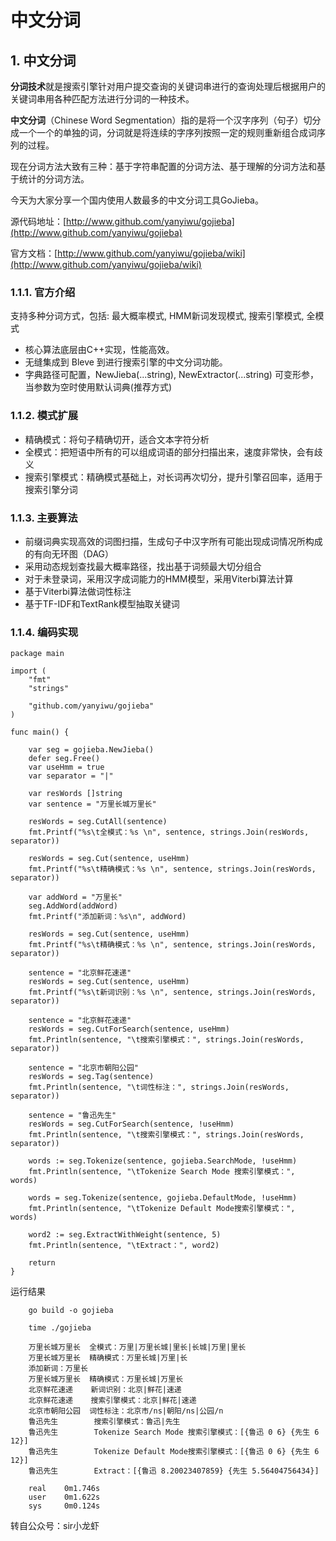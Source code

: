 # 中文分词

## 1. 中文分词 <a id="&#x4E2D;&#x6587;&#x5206;&#x8BCD;"></a>

**分词技术**就是搜索引擎针对用户提交查询的关键词串进行的查询处理后根据用户的关键词串用各种匹配方法进行分词的一种技术。

**中文分词**（Chinese Word Segmentation）指的是将一个汉字序列（句子）切分成一个一个的单独的词，分词就是将连续的字序列按照一定的规则重新组合成词序列的过程。

现在分词方法大致有三种：基于字符串配置的分词方法、基于理解的分词方法和基于统计的分词方法。

今天为大家分享一个国内使用人数最多的中文分词工具GoJieba。

源代码地址：[http://www.github.com/yanyiwu/gojieba](http://www.github.com/yanyiwu/gojieba)

官方文档：[http://www.github.com/yanyiwu/gojieba/wiki](http://www.github.com/yanyiwu/gojieba/wiki)

### 1.1.1. 官方介绍 <a id="&#x5B98;&#x65B9;&#x4ECB;&#x7ECD;"></a>

支持多种分词方式，包括: 最大概率模式, HMM新词发现模式, 搜索引擎模式, 全模式

* 核心算法底层由C++实现，性能高效。
* 无缝集成到 Bleve 到进行搜索引擎的中文分词功能。
* 字典路径可配置，NewJieba\(...string\), NewExtractor\(...string\) 可变形参，当参数为空时使用默认词典\(推荐方式\)

### 1.1.2. 模式扩展 <a id="&#x6A21;&#x5F0F;&#x6269;&#x5C55;"></a>

* 精确模式：将句子精确切开，适合文本字符分析
* 全模式：把短语中所有的可以组成词语的部分扫描出来，速度非常快，会有歧义
* 搜索引擎模式：精确模式基础上，对长词再次切分，提升引擎召回率，适用于搜索引擎分词

### 1.1.3. 主要算法 <a id="&#x4E3B;&#x8981;&#x7B97;&#x6CD5;"></a>

* 前缀词典实现高效的词图扫描，生成句子中汉字所有可能出现成词情况所构成的有向无环图（DAG）
* 采用动态规划查找最大概率路径，找出基于词频最大切分组合
* 对于未登录词，采用汉字成词能力的HMM模型，采用Viterbi算法计算
* 基于Viterbi算法做词性标注
* 基于TF-IDF和TextRank模型抽取关键词

### 1.1.4. 编码实现 <a id="&#x7F16;&#x7801;&#x5B9E;&#x73B0;"></a>

```text
package main

import (
    "fmt"
    "strings"

    "github.com/yanyiwu/gojieba"
)

func main() {

    var seg = gojieba.NewJieba()
    defer seg.Free()
    var useHmm = true
    var separator = "|"

    var resWords []string
    var sentence = "万里长城万里长"

    resWords = seg.CutAll(sentence)
    fmt.Printf("%s\t全模式：%s \n", sentence, strings.Join(resWords, separator))

    resWords = seg.Cut(sentence, useHmm)
    fmt.Printf("%s\t精确模式：%s \n", sentence, strings.Join(resWords, separator))

    var addWord = "万里长"
    seg.AddWord(addWord)
    fmt.Printf("添加新词：%s\n", addWord)

    resWords = seg.Cut(sentence, useHmm)
    fmt.Printf("%s\t精确模式：%s \n", sentence, strings.Join(resWords, separator))

    sentence = "北京鲜花速递"
    resWords = seg.Cut(sentence, useHmm)
    fmt.Printf("%s\t新词识别：%s \n", sentence, strings.Join(resWords, separator))

    sentence = "北京鲜花速递"
    resWords = seg.CutForSearch(sentence, useHmm)
    fmt.Println(sentence, "\t搜索引擎模式：", strings.Join(resWords, separator))

    sentence = "北京市朝阳公园"
    resWords = seg.Tag(sentence)
    fmt.Println(sentence, "\t词性标注：", strings.Join(resWords, separator))

    sentence = "鲁迅先生"
    resWords = seg.CutForSearch(sentence, !useHmm)
    fmt.Println(sentence, "\t搜索引擎模式：", strings.Join(resWords, separator))

    words := seg.Tokenize(sentence, gojieba.SearchMode, !useHmm)
    fmt.Println(sentence, "\tTokenize Search Mode 搜索引擎模式：", words)

    words = seg.Tokenize(sentence, gojieba.DefaultMode, !useHmm)
    fmt.Println(sentence, "\tTokenize Default Mode搜索引擎模式：", words)

    word2 := seg.ExtractWithWeight(sentence, 5)
    fmt.Println(sentence, "\tExtract：", word2)

    return
}
```

运行结果

```text
    go build -o gojieba 

    time ./gojieba 

    万里长城万里长  全模式：万里|万里长城|里长|长城|万里|里长 
    万里长城万里长  精确模式：万里长城|万里|长 
    添加新词：万里长
    万里长城万里长  精确模式：万里长城|万里长 
    北京鲜花速递    新词识别：北京|鲜花|速递 
    北京鲜花速递    搜索引擎模式：北京|鲜花|速递
    北京市朝阳公园  词性标注：北京市/ns|朝阳/ns|公园/n
    鲁迅先生        搜索引擎模式：鲁迅|先生
    鲁迅先生        Tokenize Search Mode 搜索引擎模式：[{鲁迅 0 6} {先生 6 12}]
    鲁迅先生        Tokenize Default Mode搜索引擎模式：[{鲁迅 0 6} {先生 6 12}]
    鲁迅先生        Extract：[{鲁迅 8.20023407859} {先生 5.56404756434}]

    real    0m1.746s
    user    0m1.622s
    sys     0m0.124s
```

转自公众号：sir小龙虾

